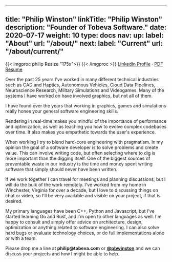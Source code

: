 
---
title: "Philip Winston"
linkTitle: "Philip Winston"
description: "Founder of Tobeva Software."
date: 2020-07-17
weight: 10
type: docs
nav:
    up:
        label: "About"
        url: "/about/"
    next:
        label: "Current"
        url: "/about/current/"
---

{{< imgproc philip Resize "175x">}}
{{< /imgproc >}}
[LinkedIn Profile](http://linkedin.com/in/pwinston) &middot; [PDF Resume](/philip_winston_resume.pdf)

Over the past 25 years I've worked in many different technical industries
such as CAD and Haptics, Autonomous Vehicles, Cloud Data Pipelines,
Neuroscience Research, Military Simulations and Videogames. Many of the
systems I have worked on have involved graphics, but not all of them.

I have found over the years that working in graphics, games and simulations
really hones your general software engineering skills.

Rendering in real-time makes you mindful of the importance of performance
and optimization, as well as teaching you how to evolve complex codebases
over time. It also makes you empathetic towards the user's experience.

When working I try to blend hard-core engineering with pragmatism. In my
opinion the goal of a software developer is to solve problems and create
value. This can involve writing code, but often selecting where to dig is
more important than the digging itself. One of the biggest sources of
preventable waste in our industry is the time and money spent writing
software that simply should never have been written.

If we work together I can travel for meetings and planning discussions, but
I will do the bulk of the work remotely. I've worked from my home in
Winchester, Virginia for over a decade, but I love to discussing things on
chat or video, so I'll be very available and visible on your project, if
that is desired.

My primary languages have been C++, Python and Javascript, but I've started
learning Go and Rust, and I'm open to other languages as well. I'm happy to
consult and simply offer advice on architecture, design, optimization or
anything related to software engineering. I can also solve hard bugs or
evaluate technology choices, or do full implementations alone or with a
team.

Please drop me a line at **philip<img src="" width="0"
height="0">@tobeva.com** or **[@pbwinston](https://twitter.com/pbwinston)**
and we can discuss your projects and how I might be able to help.

